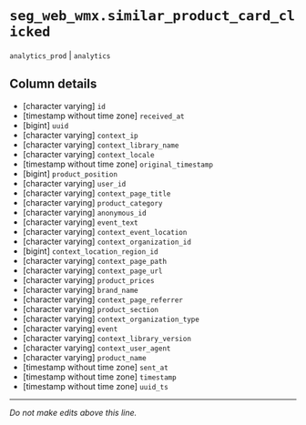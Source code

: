 # `seg_web_wmx.similar_product_card_clicked`
`analytics_prod` | `analytics`

## Column details
* [character varying] `id`
* [timestamp without time zone] `received_at`
* [bigint]    `uuid`
* [character varying] `context_ip`
* [character varying] `context_library_name`
* [character varying] `context_locale`
* [timestamp without time zone] `original_timestamp`
* [bigint]    `product_position`
* [character varying] `user_id`
* [character varying] `context_page_title`
* [character varying] `product_category`
* [character varying] `anonymous_id`
* [character varying] `event_text`
* [character varying] `context_event_location`
* [character varying] `context_organization_id`
* [bigint]    `context_location_region_id`
* [character varying] `context_page_path`
* [character varying] `context_page_url`
* [character varying] `product_prices`
* [character varying] `brand_name`
* [character varying] `context_page_referrer`
* [character varying] `product_section`
* [character varying] `context_organization_type`
* [character varying] `event`
* [character varying] `context_library_version`
* [character varying] `context_user_agent`
* [character varying] `product_name`
* [timestamp without time zone] `sent_at`
* [timestamp without time zone] `timestamp`
* [timestamp without time zone] `uuid_ts`

-------------------------------------------------------------------------------
*Do not make edits above this line.*
